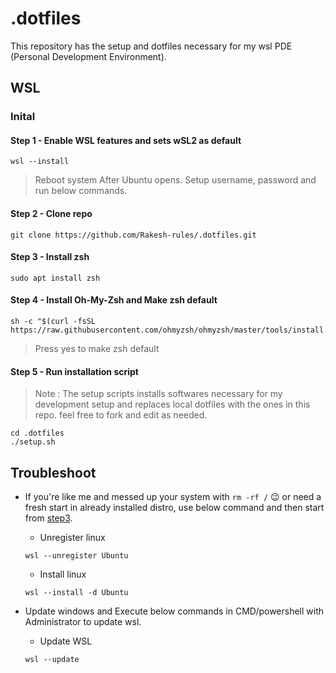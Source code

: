 # .dotfiles

This repository has the setup and dotfiles necessary for my wsl PDE (Personal Development Environment).

## WSL 

### Inital

#### **Step 1 - Enable WSL features and sets wSL2 as default**
```
wsl --install
```
> Reboot system
> After Ubuntu opens. Setup username, password and run below commands.

#### **Step 2 - Clone repo**
```
git clone https://github.com/Rakesh-rules/.dotfiles.git
```

#### **Step 3 - Install zsh**
```
sudo apt install zsh
```

#### **Step 4 - Install Oh-My-Zsh and Make zsh default**
```
sh -c "$(curl -fsSL https://raw.githubusercontent.com/ohmyzsh/ohmyzsh/master/tools/install.sh)"
```
> Press yes to make zsh default

#### **Step 5 - Run installation script**
> Note : The setup scripts installs softwares necessary for my development setup and replaces local dotfiles with the ones in this repo.
> feel free to fork and edit as needed.
```
cd .dotfiles
./setup.sh
```

## Troubleshoot

* If you're like me and messed up your system with `rm -rf /` 😉
 or need a fresh start in already installed distro, use below command and then start from [step3](#Step-3-\--Install-linux-distro).
  - Unregister linux
  ```
  wsl --unregister Ubuntu
  ```
  - Install linux
  ```
  wsl --install -d Ubuntu
  ```
 
* Update windows and Execute below commands in CMD/powershell with Administrator to update wsl. 
  - Update WSL
  ```
  wsl --update
  ```
